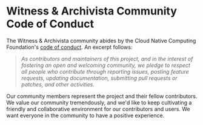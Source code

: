 # Witness & Archivista Community Code of Conduct

The Witness & Archivista community abides by the Cloud Native Computing Foundation's
[code of conduct](https://github.com/cncf/foundation/blob/master/code-of-conduct.md).
An excerpt follows:

> _As contributors and maintainers of this project, and in the interest of
> fostering an open and welcoming community, we pledge to respect all people who
> contribute through reporting issues, posting feature requests, updating
> documentation, submitting pull requests or patches, and other activities._

Our community members represent the project and their fellow contributors.
We value our  community tremendously, and we'd like to keep cultivating a
friendly and collaborative environment for our contributors and users. We want
everyone in the community to have a positive experience.